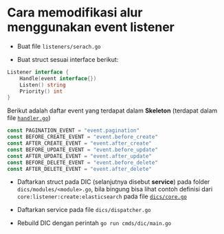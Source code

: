 # Cara memodifikasi alur menggunakan event listener

- Buat file `listeners/serach.go`

- Buat struct sesuai interface berikut:

```go
Listener interface {
    Handle(event interface{})
    Listen() string
    Priority() int
}
```

Berikut adalah daftar event yang terdapat dalam **Skeleton** (terdapat dalam file [`handler.go`](https://github.com/crowdeco/skeleton/blob/main/handlers/handler.go))

```go
const PAGINATION_EVENT = "event.pagination"
const BEFORE_CREATE_EVENT = "event.before_create"
const AFTER_CREATE_EVENT = "event.after_create"
const BEFORE_UPDATE_EVENT = "event.before_update"
const AFTER_UPDATE_EVENT = "event.after_update"
const BEFORE_DELETE_EVENT = "event.before_delete"
const AFTER_DELETE_EVENT = "event.after_delete"
```

- Daftarkan struct pada DIC (selanjutnya disebut **service**) pada folder `dics/modules/<module>.go`, bila bingung bisa lihat contoh definisi dari `core:listener:create:elasticsearch` pada file [`dics/core.go`](https://github.com/crowdeco/skeleton/blob/main/dics/core.go#L260)

- Daftarkan service pada file `dics/dispatcher.go` 

- Rebuild DIC dengan perintah `go run cmds/dic/main.go`

